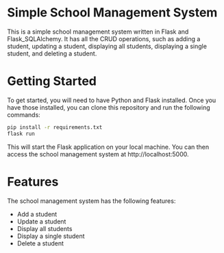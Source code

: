 # Simple School Management System
This is a simple school management system written in Flask and Flask_SQLAlchemy. It has all the CRUD operations, such as adding a student, updating a student, displaying all students, displaying a single student, and deleting a student.

# Getting Started
To get started, you will need to have Python and Flask installed. Once you have those installed, you can clone this repository and run the following commands:

```bash
pip install -r requirements.txt
flask run
```

This will start the Flask application on your local machine. You can then access the school management system at http://localhost:5000.

# Features
The school management system has the following features:

- Add a student
- Update a student
- Display all students
- Display a single student
- Delete a student
